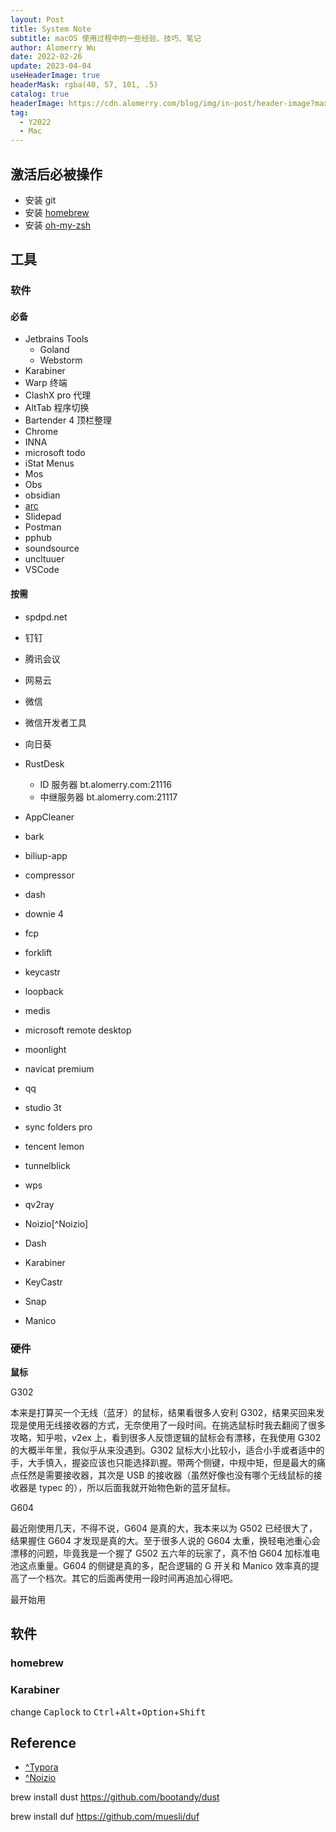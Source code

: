 ```yaml
---
layout: Post
title: System Note
subtitle: macOS 使用过程中的一些经验、技巧、笔记
author: Alomerry Wu
date: 2022-02-26
update: 2023-04-04
useHeaderImage: true
headerMask: rgba(40, 57, 101, .5)
catalog: true
headerImage: https://cdn.alomerry.com/blog/img/in-post/header-image?max=64
tag:
  - Y2022
  - Mac
---
```


## 激活后必被操作

- 安装 git
- 安装 [homebrew](2022-06-01-installation-manual.md#homebrew)
- 安装 [oh-my-zsh](2022-06-01-installation-manual.md#oh-my-zsh)

## 工具

### 软件

#### 必备

- Jetbrains Tools
    - Goland
    - Webstorm
- Karabiner 
- Warp 终端
- ClashX pro 代理
- AltTab 程序切换
- Bartender 4 顶栏整理
- Chrome
- INNA
- microsoft todo
- iStat Menus
- Mos
- Obs
- obsidian
- [arc]()
- Slidepad
- Postman
- pphub
- soundsource
- uncltuuer
- VSCode

#### 按需

- spdpd.net
- 钉钉
- 腾讯会议
- 网易云
- 微信
- 微信开发者工具
- 向日葵
- RustDesk
    - ID 服务器 bt.alomerry.com:21116
    - 中继服务器 bt.alomerry.com:21117
- AppCleaner
- bark
- biliup-app
- compressor
- dash
- downie 4
- fcp
- forklift
- keycastr
- loopback
- medis
- microsoft remote desktop
- moonlight
- navicat premium
- qq
- studio 3t
- sync folders pro
- tencent lemon
- tunnelblick
- wps
- qv2ray

- Noizio[^Noizio]
- Dash
- Karabiner
- KeyCastr
- Snap

- Manico



### 硬件

**鼠标**

G302

本来是打算买一个无线（蓝牙）的鼠标，结果看很多人安利 G302，结果买回来发现是使用无线接收器的方式，无奈使用了一段时间。在挑选鼠标时我去翻阅了很多攻略，知乎啦，v2ex 上，看到很多人反馈逻辑的鼠标会有漂移，在我使用 G302 的大概半年里，我似乎从来没遇到。G302 鼠标大小比较小，适合小手或者适中的手，大手慎入，握姿应该也只能选择趴握。带两个侧键，中规中矩，但是最大的痛点任然是需要接收器，其次是 USB 的接收器（虽然好像也没有哪个无线鼠标的接收器是 typec 的），所以后面我就开始物色新的蓝牙鼠标。

G604

最近刚使用几天，不得不说，G604 是真的大，我本来以为 G502 已经很大了，结果握住 G604 才发现是真的大。至于很多人说的 G604 太重，换轻电池重心会漂移的问题，毕竟我是一个握了 G502 五六年的玩家了，真不怕 G604 加标准电池这点重量。G604 的侧键是真的多，配合逻辑的 G 开关和 Manico 效率真的提高了一个档次。其它的后面再使用一段时间再追加心得吧。

最开始用

## 软件

### homebrew



### Karabiner

change <kbd>Caplock</kbd> to <kbd>Ctrl</kbd>+<kbd>Alt</kbd>+<kbd>Option</kbd>+<kbd>Shift</kbd>

## Reference

- [^Typora](https://typora.io/)
- [^Noizio](https://noiz.io/)


brew install dust https://github.com/bootandy/dust

brew install duf https://github.com/muesli/duf